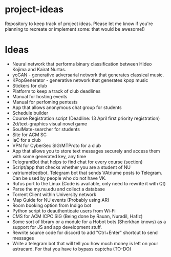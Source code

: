 # project-ideas
Repository to keep track of project ideas. Please let me know if you're planning to recreate or implement some: that would be awesome!)

# Ideas
* Neural network that performs binary classification between Hideo Kojima and Kairat Nurtas.
* yoGAN - generative adversarial network that generates classical music.
* KPopGenerator - generative network that generates kpop music
* Stickers for club
* Platform to keep a track of club deadlines
* Manual for hosting events
* Manual for perfoming pentests
* App that allows anonymous chat group for students
* Schedule builder
* Course Registration script (Deadline: 13 April first priority registration)
* 2d/text-graphics visual novel game
* SoulMate-searcher for students
* Site for ACM SC
* IaC for a club
* VPN for CyberSec SIG/MTProto for a club
* App that allows you to store text messages securely and access them with some generated key, any time
* TelegramBot that helps to find chat for every course (section)
* Script/app that checks whether you are a student of NU
* vatriumefeedbot. Telegram bot that sends VAtriume posts to Telegram. Can be used by people who do not have VK.
* Rufus port to the Linux (Code is available, only need to rewrite it with Qt)
* Parse the my.nu.edu and collect a database
* Torrent Client within University network
* Map Guide for NU events (Probably using AR)
* Room booking option from Indigo bot
* Python script to deauthenticate users from Wi-Fi
* CMS for ACM ICPC SIG (Being done by Rauan, Nuradil, Hafiz)
* Some sort of library or a module for a Hobot bots (Sherkhan knows) as a support for JS and app development stuff.
* Rewrite source code for discord to add "Ctrl+Enter" shortcut to send messages
* Write a telegram bot that will tell you how much money is left on your astracard. For that you have to bypass captcha (TO-DO)
